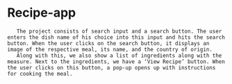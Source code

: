 # Recipe-app

       The project consists of search input and a search button. The user enters the dish name of his choice into this input and hits the search button. When the user clicks on the search button, it displays an image of the respective meal, its name, and the country of origin.
       Along with this, we also show a list of ingredients along with the measure. Next to the ingredients, we have a ‘View Recipe’ button. When the user clicks on this button, a pop-up opens up with instructions for cooking the meal.
